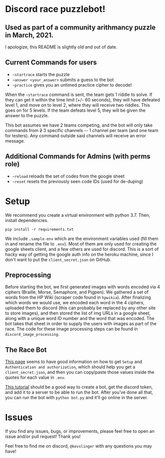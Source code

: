 # Discord race puzzlebot! 

## Used as part of a community arithmancy puzzle in March, 2021.

I apologize, this README is slightly old and out of date.

## Current Commands for users
- `~startrace` starts the puzzle
- `~answer <your_answer>` submits a guess to the bot
- `~practice` gives you an untimed practice cipher to decode!

When the `~startrace` command is sent, the team gets 1 riddle to solve. If they can get it within the time limit (+/- 60 seconds), they will have defeated level 1, and move on to level 2, where they will receive two riddles. This goes on for 5 levels. If the team defeats level 5, they will be given the answer to the puzzle.

This bot assumes we have 2 teams competing, and the bot will only take commands from ~~2~~ 3 specific channels -- 1 channel per team (and one team for testers). Any command outside said channels will receive an error message. 

## Additional Commands for Admins (with perms role)
- `~reload` reloads the set of codes from the google sheet
- `~reset` resets the previously seen code IDs (used for de-duping)

# Setup 
We recommend you create a virtual environment with python 3.7. Then, install dependencies. 

`pip install -r requirements.txt`

We include `.sample-env` which are the environment variables used (fill them in and rename the file to `.env`). Most of them are only used for creating the google sheets client, and a few others are used for discord. This is a sort of hacky way of getting the google auth info on the heroku machine, since I don't want to put the `client_secret.json` on GitHub. 

## Preprocessing

Before starting the bot, we first generated images with words encoded via 4 ciphers (Braille, Morse, Semaphore, and Pigpen). We gathered a set of words from the HP Wiki (scraper code found in `hpwikia`). After finalizing which words we would use, we encoded each word in the 4 ciphers, uploaded them to discord (this can probably be replaced by any other site to store images), and then stored the list of img URLs in a google sheet, along with a unique word ID number and the word that was encoded. The bot takes that sheet in order to supply the users with images as part of the race. The code for these image processing steps can be found in `discord_image_processing`.

## The Race Bot

[This page](https://github.com/googleapis/google-api-python-client/blob/master/docs/start.md) seems to have good information on how to get `Setup` and `Authentication and authorization`, which should help you get a `client_secret.json`, and then you can copy/paste those values inside the quotes for each value in `.env`.

[This tutorial](https://www.writebots.com/discord-bot-token/) should be a good way to create a bot, get the discord token, and add it to a server to be able to run the bot. After you've done all that, you can run the bot with `python bot.py` and it'll go online in the server.

# Issues

If you find any issues, bugs, or improvements, please feel free to open an issue and/or pull request! Thank you!

Feel free to find me on discord, `@kevslinger` with any questions you may have!